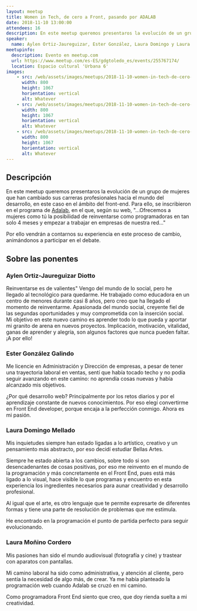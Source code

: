 ```yaml
---
layout: meetup
title: Women in Tech, de cero a Front, pasando por ADALAB
date: 2018-11-10 13:00:00
attendees: 16
description: En este meetup queremos presentaros la evolución de un grupo de mujeres que han cambiado sus carreras profesionales hacia el mundo del desarrollo.
speaker:
  name: Aylen Ortiz-Jaureguizar, Ester González, Laura Domingo y Laura Moñino
meetupinfo:
  description: Evento en meetup.com
  url: https://www.meetup.com/es-ES/gdgtoledo_es/events/255767174/
  location: Espacio cultural 'Urbana 6'
images:
    - src: /web/assets/images/meetups/2018-11-10-women-in-tech-de-cero-a-front-pasando-por-adalab/ponentes.jpg
      width: 800
      height: 1067
      horientation: vertical
      alt: Whatever
    - src: /web/assets/images/meetups/2018-11-10-women-in-tech-de-cero-a-front-pasando-por-adalab/aylen-y-companieras.jpg
      width: 800
      height: 1067
      horientation: vertical
      alt: Whatever
    - src: /web/assets/images/meetups/2018-11-10-women-in-tech-de-cero-a-front-pasando-por-adalab/comida-post-meetup.jpg
      width: 800
      height: 1067
      horientation: vertical
      alt: Whatever
---
```


## Descripción
En este meetup queremos presentaros la evolución de un grupo de mujeres que han cambiado sus carreras profesionales hacia el mundo del desarrollo, en este caso en el ámbito del front-end. Para ello, se inscribieron en el programa de [Adalab](https://adalab.es), en el que, según su web, "...Ofrecemos a mujeres como tú la posibilidad de reinventarse como programadoras en tan solo 4 meses y empezar a trabajar en empresas de nuestra red..."

Por ello vendrán a contarnos su experiencia en este proceso de cambio, animándonos a participar en el debate.

## Sobre las ponentes
### Aylen Ortiz-Jaureguizar Diotto
Reinventarse es de valientes" Vengo del mundo de lo social, pero he llegado al tecnológico para quedarme.
He trabajado como educadora en un centro de menores durante casi 8 años, pero creo que ha llegado el momento de reinventarme.
Apasionada del mundo social, creyente fiel de las segundas oportunidades y muy comprometida con la inserción social.
Mi objetivo en este nuevo camino es aprender todo lo que pueda y aportar mi granito de arena en nuevos proyectos. Implicación, motivación, vitalidad, ganas de aprender y alegría, son algunos factores que nunca pueden faltar. ¡A por ello!

### Ester González Galindo
Me licencie en Administración y Dirección de empresas, a pesar de tener una trayectoria laboral en ventas, sentí que había tocado techo y no podía seguir avanzando en este camino: no aprendía cosas nuevas y había alcanzado mis objetivos.

¿Por qué desarrollo web? Principalmente por los retos diarios y por el aprendizaje constante de nuevos conocimientos. Por eso elegí convertirme en Front End developer, porque encaja a la perfección conmigo. Ahora es mi pasión.

### Laura Domingo Mellado
Mis inquietudes siempre han estado ligadas a lo artístico, creativo y un pensamiento más abstracto, por eso decidí estudiar Bellas Artes.

Siempre he estado abierta a los cambios, sobre todo si son desencadenantes de cosas positivas, por eso me reinvento en el mundo de la programación y más concretamente en el Front End, pues está más ligado a lo visual, hace visible lo que programas y encuentro en esta experiencia los ingredientes necesarios para aunar creatividad y desarrollo profesional.

Al igual que el arte, es otro lenguaje que te permite expresarte de diferentes formas y tiene una parte de resolución de problemas que me estimula.

He encontrado en la programación el punto de partida perfecto para seguir evolucionando.

### Laura Moñino Cordero
Mis pasiones han sido el mundo audiovisual (fotografía y cine) y trastear con aparatos con pantallas.

Mi camino laboral ha sido como administrativa, y atención al cliente, pero sentía la necesidad de algo más, de crear. Ya me había planteado la programación web cuando Adalab se cruzó en mi camino.

Como programadora Front End siento que creo, que doy rienda suelta a mi creatividad.